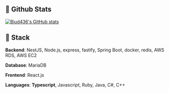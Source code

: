 ## 🧳 Github Stats

[![Biud436's GitHub stats](https://github-readme-stats.vercel.app/api?username=biud436&show_icons=true&locale=en&theme=dracula&count_private=true)](https://github.com/biud436/)

## 🔨 Stack

**Backend**: NestJS, Node.js, express, fastify, Spring Boot, docker, redis, AWS RDS, AWS EC2

**Database**: MariaDB

**Frontend**: React.js

**Languages**: **Typescript**, Javascript, Ruby, Java, C#, C++
